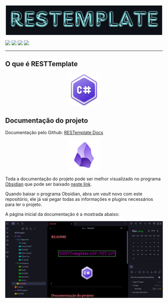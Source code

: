 
<p align="center">
	<img src="https://raw.githubusercontent.com/F4NT0/RESTTemplate/master/Docs/Configuration/images/restemplate2.png">
</p>

![](https://img.shields.io/badge/.NET-8-purple)
![](https://img.shields.io/badge/ASP.NET-8.0.2-lightblue)
![](https://img.shields.io/badge/SQLite-3.45.1-green)
![](https://img.shields.io/badge/EntityFramework.SQLite-8.0.2-magenta)

---

## O que é RESTTemplate

<p align="center">
	<img src="https://raw.githubusercontent.com/F4NT0/RESTTemplate/master/Docs/Configuration/images/csharp.svg" width="100">
</p>



## Documentação do projeto

Documentação pelo Github: [RESTemplate Docs](Docs/README.md) 

<p align="center">
	<img src="https://raw.githubusercontent.com/F4NT0/RESTTemplate/master/Docs/Configuration/images/obsidian_icon.png" width="100">
</p>

Toda a documentação do projeto pode ser melhor visualizado no programa [Obsidian](https://obsidian.md/) que pode ser baixado [neste link](https://obsidian.md/download).

Quando baixar o programa Obsidian, abra um _vault_ novo com este repositório, ele já vai pegar todas as informações e plugins necessários para ler o projeto.

A página inicial da documentação é a mostrada abaixo:

![Visual do Obsidian](Docs/Configuration/images/obsidian_view.png)


